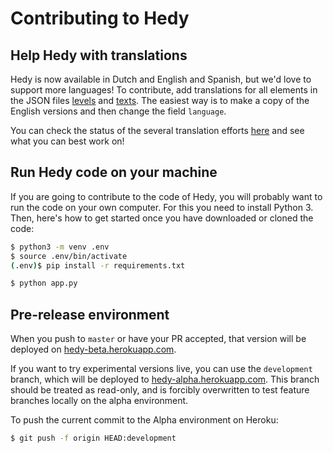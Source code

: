 Contributing to Hedy
======================


Help Hedy with translations
------------

Hedy is now available in Dutch and English and Spanish, but we'd love to support more languages! To contribute, add translations for all elements in the JSON files [levels](https://github.com/Felienne/hedy/blob/master/static/levels.json) and [texts](https://github.com/Felienne/hedy/blob/master/static/texts.json). The easiest way is to make a copy of the English versions and then change the field `language`. 

You can check the status of the several translation efforts [here](/STATUS.md) and see what you can best work on! 


Run Hedy code on your machine
------------

If you are going to contribute to the code of Hedy, you will probably want to run the code on your own computer. For this you need to install Python 3. Then, here's how to get started once you have downloaded or cloned the code:

```bash
$ python3 -m venv .env
$ source .env/bin/activate
(.env)$ pip install -r requirements.txt

$ python app.py
```

Pre-release environment
-----------------------

When you push to `master` or have your PR accepted, that version will be deployed on
[hedy-beta.herokuapp.com](https://hedy-beta.herokuapp.com).

If you want to try experimental versions live, you can use the `development` branch, which will be deployed to [hedy-alpha.herokuapp.com](https://hedy-alpha.herokuapp.com). 
This branch should be treated as read-only, and is forcibly overwritten to test feature branches locally on the alpha environment.

To push the current commit to the Alpha environment on Heroku:

```bash
$ git push -f origin HEAD:development
```
